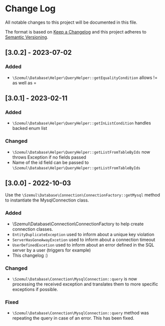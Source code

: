# Change Log

All notable changes to this project will be documented in this file.

The format is based on [Keep a Changelog](http://keepachangelog.com/)
and this project adheres to [Semantic Versioning](http://semver.org/).

## [3.0.2] - 2023-07-02

### Added
- `\Szemul\Database\Helper\QueryHelper::getEqualityCondition` allows != as well as =


## [3.0.1] - 2023-02-11

### Added
- `\Szemul\Database\Helper\QueryHelper::getInListCondition` handles backed enum list

### Changed

- `\Szemul\Database\Helper\QueryHelper::getListFromTableByIds` now throws Exception if no fields passed
- Name of the id field can be passed to `\Szemul\Database\Helper\QueryHelper::getListFromTableByIds`

## [3.0.0] - 2022-10-03

Use the `\Szemul\Database\Connection\ConnectionFactory::getMysql` method to instantiate the MysqlConnection class.

### Added

- \Szemul\Database\Connection\ConnectionFactory to help create connection classes.
- `EntityDuplicateException` used to inform about a unique key violation
- `ServerHasGoneAwayExcetion` used to inform about a connection timeout
- `UserDefinedExcetion` used to inform about an error defined in the SQL server by a user (triggers for example)
- This changelog :)

### Changed

- `\Szemul\Database\Connection\MysqlConnection::query` is now processing the received exception and translates them to
  more specific exceptions if possible.

### Fixed

- `\Szemul\Database\Connection\MysqlConnection::query` method was repeating the query in case of an error. This has been
  fixed.

